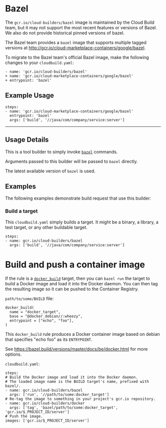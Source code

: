 # Bazel

The `gcr.io/cloud-builders/bazel` image is maintained by the Cloud Build team,
but it may not support the most recent features or versions of Bazel. We also do
not provide historical pinned versions of bazel.

The Bazel team provides a `bazel` image that supports multiple tagged versions
at http://gcr.io/cloud-marketplace-containers/google/bazel.

To migrate to the Bazel team's official Bazel image, make the following changes
to your `cloudbuild.yaml`:

```
- name: 'gcr.io/cloud-builders/bazel'
+ name: 'gcr.io/cloud-marketplace-containers/google/bazel'
+ entrypoint: 'bazel'
```

## Example Usage

```
steps:
- name: 'gcr.io/cloud-marketplace-containers/google/bazel'
  entrypoint: 'bazel'
  args: ['build', '//java/com/company/service:server']
```

---

## Usage Details

This is a tool builder to simply invoke [`bazel`](https://bazel.io) commands.

Arguments passed to this builder will be passed to `bazel` directly.

The latest available version of `bazel` is used.

## Examples

The following examples demonstrate build request that use this builder:

### Build a target

This `cloudbuild.yaml` simply builds a target. It might be a binary, a library,
a test target, or any other buildable target.

```
steps:
- name: gcr.io/cloud-builders/bazel
  args: ['build', '//java/com/company/service:server']
```

# Build and push a container image

If the rule is a [`docker_build`](https://bazel.build/versions/master/docs/be/docker.html#docker_build)
target, then you can `bazel run` the target to build a Docker image and load
it into the Docker daemon.  You can then tag the resulting image so it can be
pushed to the Container Registry.

`path/to/some/BUILD` file:

```
docker_build(
  name = "docker_target",
  base = "@docker_debian//:wheezy",
  entrypoint = ["echo", "foo"],
)
```

This `docker_build` rule produces a Docker container image based on debian that
specifies "echo foo" as its `ENTRYPOINT`.

See https://bazel.build/versions/master/docs/be/docker.html for more options.

`cloudbuild.yaml`:

```
steps:
# Build the Docker image and load it into the Docker daemon.
# The loaded image name is the BUILD target's name, prefixed with bazel/.
- name: gcr.io/cloud-builders/bazel
  args: ['run', '//path/to/some:docker_target']
# Re-tag the image to something in your project's gcr.io repository.
- name: gcr.io/cloud-builders/docker
  args: ['tag', 'bazel/path/to/some:docker_target', 'gcr.io/$_PROJECT_ID/server']
# Push the image.
images: ['gcr.io/$_PROJECT_ID/server']
```
